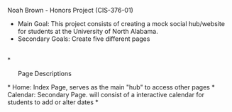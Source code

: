 Noah Brown - Honors Project (CIS-376-01)
* Main Goal:  This project consists of creating a mock social hub/website for
 students at the University of North Alabama. 
* Secondary Goals: Create five different pages
<br>
* <ul> Page Descriptions </ul>
* Home: Index Page, serves as the main "hub" to access other pages
* Calendar: Secondary Page. will consist of a interactive calendar for students to add or alter dates
* 
